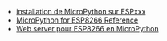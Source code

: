 

- [installation de MicroPython sur ESPxxx](https://www.aranacorp.com/fr/programmez-un-esp8266-avec-micropython/)
- [MicroPython for ESP8266 Reference](https://docs.micropython.org/en/latest/esp32/quickref.html)
- [Web server pour ESP8266 en MicroPython](https://randomnerdtutorials.com/esp32-esp8266-micropython-web-server/)

